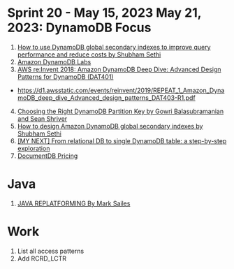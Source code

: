 # Sprint 20 - May 15, 2023	May 21, 2023: DynamoDB Focus

1. [How to use DynamoDB global secondary indexes to improve query performance and reduce costs by Shubham Sethi](https://aws.amazon.com/blogs/database/how-to-use-dynamodb-global-secondary-indexes-to-improve-query-performance-and-reduce-costs/)
2. [Amazon DynamoDB Labs](https://amazon-dynamodb-labs.com/hands-on-labs.html)
3. [AWS re:Invent 2018: Amazon DynamoDB Deep Dive: Advanced Design Patterns for DynamoDB (DAT401)](https://www.youtube.com/watch?v=HaEPXoXVf2k)
- https://d1.awsstatic.com/events/reinvent/2019/REPEAT_1_Amazon_DynamoDB_deep_dive_Advanced_design_patterns_DAT403-R1.pdf
4. [Choosing the Right DynamoDB Partition Key by Gowri Balasubramanian and Sean Shriver ](https://aws.amazon.com/blogs/database/choosing-the-right-dynamodb-partition-key/)
5. [How to design Amazon DynamoDB global secondary indexes by Shubham Sethi](https://aws.amazon.com/blogs/database/how-to-design-amazon-dynamodb-global-secondary-indexes/)
6. [[MY NEXT] From relational DB to single DynamoDB table: a step-by-step exploration](https://www.trek10.com/blog/dynamodb-single-table-relational-modeling)
7. [DocumentDB Pricing](https://aws.amazon.com/documentdb/pricing/)

# Java
1. [JAVA REPLATFORMING By Mark Sailes](https://serverlessland.com/content/service/lambda/paved-path/java-replatforming/introduction)

# Work
1. List all access patterns
2. Add RCRD_LCTR